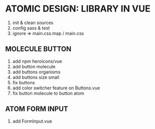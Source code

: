 # ATOMIC DESIGN: LIBRARY IN VUE

1. init & clean sources
2. config sass & test
3. ignore => main.css.map / main.css

## MOLECULE BUTTON
1. add npm heroicons/vue 
2. add button molecule
3. add buttons organisms
4. add buttons size small
5. fix buttons
6. add color switcher feature on Buttons.vue
7. fix button molecule to button atom


## ATOM FORM INPUT
1. add FormInput.vue
